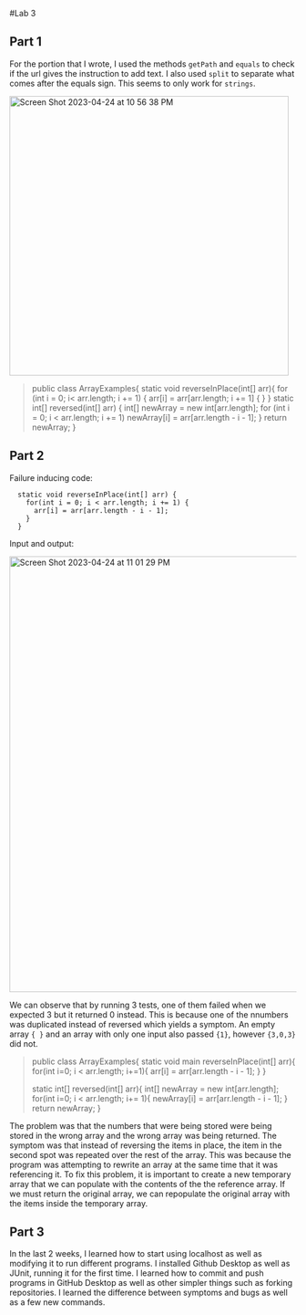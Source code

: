 #Lab 3

## Part 1
For the portion that I wrote, I used the methods `getPath` and `equals` to check if the url gives the instruction to add text. I also used `split` to separate 
what comes after the equals sign. This seems to only work for `strings`.

<img width="490" alt="Screen Shot 2023-04-24 at 10 56 38 PM" src="https://user-images.githubusercontent.com/130017007/234187027-4a5194de-a5af-464b-aa72-fdefd6f04491.png">

>public class ArrayExamples{
> static void reverseInPlace(int[] arr){
>   for (int i = 0; i< arr.length; i += 1) {
>     arr[i] = arr[arr.length; i += 1] {
>   }
>}
>static int[] reversed(int[] arr) {
> int[] newArray = new int[arr.length];
> for (int i = 0; i < arr.length; i += 1)
>   newArray[i] = arr[arr.length - i - 1];
>   }
>   return newArray;
>}

## Part 2
Failure inducing code:
```
  static void reverseInPlace(int[] arr) {
    for(int i = 0; i < arr.length; i += 1) {
      arr[i] = arr[arr.length - i - 1];
    }
  }
```
Input and output:

<img width="764" alt="Screen Shot 2023-04-24 at 11 01 29 PM" src="https://user-images.githubusercontent.com/130017007/234188393-537ef78d-1635-44e8-8509-4a43d58ba772.png">

We can observe that by running 3 tests, one of them failed when we expected 3 but it returned 0 instead. This is because one of the nnumbers was duplicated instead of reversed 
which yields a symptom. An empty array `{ }` and an array with only one input also passed `{1}`, however `{3,0,3}` did not.


>public class ArrayExamples{
>static void main reverseInPlace(int[] arr){
> for(int i=0; i < arr.length; i+=1){
>     arr[i] = arr[arr.length - i - 1];
>   }
>}
>
>static int[] reversed(int[] arr){
> int[] newArray = new int[arr.length];
> for(int i=0; i < arr.length; i+= 1){
> newArray[i] = arr[arr.length - i - 1];
> }
> return newArray;
> }

The problem was that the numbers that were being stored were being stored in the wrong array and the wrong array was being returned. The symptom was that instead of reversing the items in place, the item in the second spot was repeated over the rest of the array. This was because the program was attempting to rewrite an array at the same time that it was referencing it. To fix this problem, it is important to create a new temporary array that we can populate with the contents of the the reference array. If we must return the original array, we can repopulate the original array with the items inside the temporary array.

## Part 3
In the last 2 weeks, I learned how to start using localhost as well as modifying it to run different programs. I installed Github Desktop as well as JUnit, running it for the first time.
I learned how to commit and push programs in GitHub Desktop as well as other simpler things such as forking repositories. I learned the difference between symptoms and bugs as well as a few new commands.
